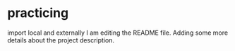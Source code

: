 # practicing
import local and externally
I am editing the README file. Adding some more details about the project description.
